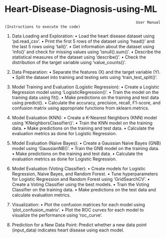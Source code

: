# Heart-Disease-Diagnosis-using-ML

                                                               User Manual (Instructions to execute the code)

1.	Data Loading and Exploration:
•	Load the heart disease dataset using ‘pd.read_csv’.
•	Print the first 5 rows of the dataset using ‘head()’ and the last 5 rows using ‘tail()’.
•	Get information about the dataset using ‘info()’ and check for missing values using ‘isnull().sum()’.
•	Describe the statistical measures of the dataset using ‘describe()’.
•	Check the distribution of the target variable using ‘value_counts()’.

2.	Data Preparation:
•	Separate the features (X) and the target variable (Y).
•	Split the dataset into training and testing sets using ‘train_test_split()’.

3.	Model Training and Evaluation (Logistic Regression):
•	Create a Logistic Regression model using ‘LogisticRegression()’.
•	Train the model on the training data using fit().
•	Make predictions on the training and test data using predict().
•	Calculate the accuracy, precision, recall, F1-score, and confusion matrix using appropriate functions from sklearn.metrics.

4.	Model Evaluation (KNN):
•	Create a K-Nearest Neighbors (KNN) model using ‘KNeighborsClassifier()’.
•	Train the KNN model on the training data.
•	Make predictions on the training and test data.
•	Calculate the evaluation metrics as done for Logistic Regression.

5.	Model Evaluation (Naive Bayes):
•	Create a Gaussian Naive Bayes (GNB) model using ‘GaussianNB()’.
•	Train the GNB model on the training data.
•	Make predictions on the training and test data.
•	Calculate the evaluation metrics as done for Logistic Regression.

6.	Model Evaluation (Voting Classifier):
•	Create models for Logistic Regression, Naive Bayes, and Random Forest.
•	Tune hyperparameters for Logistic Regression and Random Forest using ‘GridSearchCV’.
•	Create a Voting Classifier using the best models.
•	Train the Voting Classifier on the training data.
•	Make predictions on the test data and calculate evaluation metrics.

7.	Visualization:
•	Plot the confusion matrices for each model using ‘plot_confusion_matrix’.
•	Plot the ROC curves for each model to visualize the performance using ‘roc_curve’.

8.	Prediction for a New Data Point:
Predict whether a new data point (input_data) indicates heart disease using each model.
